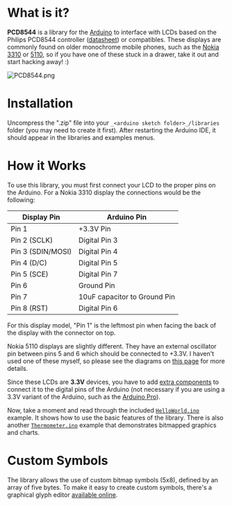 What is it?
===========

**PCD8544** is a library for the [Arduino](http://arduino.cc/) to interface with LCDs based on the
Philips PCD8544 controller ([datasheet](https://github.com/carlosefr/pcd8544/blob/master/docs/pcd8544.pdf?raw=true))
or compatibles. These displays are commonly found on older monochrome mobile phones, such as the
[Nokia 3310](http://en.wikipedia.org/wiki/Nokia_3310) or [5110](http://en.wikipedia.org/wiki/Nokia_5110),
so if you have one of these stuck in a drawer, take it out and start hacking away! :)

![PCD8544.png](http://www.carlos-rodrigues.com/projects/pcd8544/PCD8544.png)

Installation
============

Uncompress the ".zip" file into your `_<arduino sketch folder>_/libraries` folder (you may need to create it first).
After restarting the Arduino IDE, it should appear in the libraries and examples menus.

How it Works
============

To use this library, you must first connect your LCD to the proper pins on the Arduino.
For a Nokia 3310 display the connections would be the following:

Display Pin       | Arduino Pin
------------------|------------
Pin 1             | +3.3V Pin
Pin 2 (SCLK)      | Digital Pin 3
Pin 3 (SDIN/MOSI) | Digital Pin 4
Pin 4 (D/C)       | Digital Pin 5
Pin 5 (SCE)       | Digital Pin 7
Pin 6             | Ground Pin
Pin 7             | 10uF capacitor to Ground Pin
Pin 8 (RST)       | Digital Pin 6

For this display model, "Pin 1" is the leftmost pin when facing the back of the display with the connector on top.

Nokia 5110 displays are slightly different. They have an external oscillator pin between pins 5 and 6 which should
be connected to +3.3V. I haven't used one of these myself, so please see the diagrams on
[this page](http://serdisplib.sourceforge.net/ser/pcd8544.html) for more details.

Since these LCDs are **3.3V** devices, you have to add
[extra components](http://www.sparkfun.com/commerce/tutorial_info.php?tutorials_id=65) to
connect it to the digital pins of the Arduino (not necessary if you are using a 3.3V variant
of the Arduino, such as the [Arduino Pro](http://www.arduino.cc/en/Main/ArduinoBoardPro)).

Now, take a moment and read through the included [`HelloWorld.ino`](examples/HelloWorld/HelloWorld.ino) example.
It shows how to use the basic features of the library. There is also another
[`Thermometer.ino`](examples/Thermometer/Thermometer.ino) example that demonstrates bitmapped graphics and charts.

Custom Symbols
==============

The library allows the use of custom bitmap symbols (5x8), defined by an array of five bytes.
To make it easy to create custom symbols, there's a graphical glyph editor
[available online](http://www.carlos-rodrigues.com/projects/pcd8544/).
